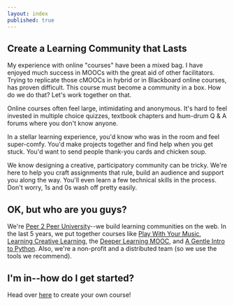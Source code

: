 ```yaml
---
layout: index
published: true
---
```


## Create a Learning Community that Lasts

My experience with online "courses" have been a mixed bag.  I have enjoyed much success in MOOCs with the great aid of other facilitators. Trying to replicate those cMOOCs in hybrid or in Blackboard online courses, has proven difficult.  This course must become a community in a box.  How do we do that?  Let's work together on that.

Online courses often feel large, intimidating and anonymous. It's hard to feel invested
in multiple choice quizzes, textbook chapters and hum-drum Q &amp; A forums where you
don't know anyone.

In a stellar learning experience, you'd know who was in the room and feel super-comfy.
You'd make projects together and find help when you get stuck. You'd want to send people
thank-you cards and chicken soup.

We know designing a creative, participatory community can be tricky. We're here to help
you craft assignments that rule, build an audience and support you along the way. You'll
even learn a few technical skills in the process. Don't worry, 1s and 0s wash off
pretty easily.
		
## OK, but who are you guys?

We're [Peer 2 Peer University](http://p2pu.org)--we build learning communities
on the web. In the last 5 years, we put together courses like 
[Play With Your Music](http://www.playwithyourmusic.org/),
[Learning Creative Learning](http://learn.media.mit.edu/lcl/), the
[Deeper Learning MOOC](http://dlmooc.deeper-learning.org/), and
[A Gentle Intro to Python](http://mechanicalmooc.org/). 
Also, we're a non-profit and a distributed team (so we use the tools we recommend).

			
## I'm in--how do I get started?
Head over [here]({{site.baseurl}}/modules/start/about-this-course/) to create your own course!
